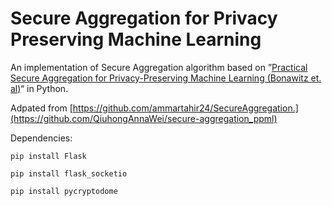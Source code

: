 # Secure Aggregation for Privacy Preserving Machine Learning

An implementation of Secure Aggregation algorithm based on ”[Practical Secure Aggregation for Privacy-Preserving Machine Learning
(Bonawitz et. al)](https://eprint.iacr.org/2017/281.pdf)“ in Python.

Adpated from [https://github.com/ammartahir24/SecureAggregation.](https://github.com/QiuhongAnnaWei/secure-aggregation_ppml)


Dependencies:

`pip install Flask`

`pip install flask_socketio`

`pip install pycryptodome`
